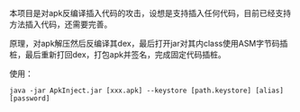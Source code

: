 

本项目是对apk反编译插入代码的攻击，设想是支持插入任何代码，目前已经支持方法插入代码，还需要完善。

原理，对apk解压然后反编译其dex，最后打开jar对其内class使用ASM字节码插桩，最后重新打回dex，打包apk并签名，完成固定代码插桩。

使用：

```java_holder_method_tree
java -jar ApkInject.jar [xxx.apk] --keystore [path.keystore] [alias] [password] 
```
